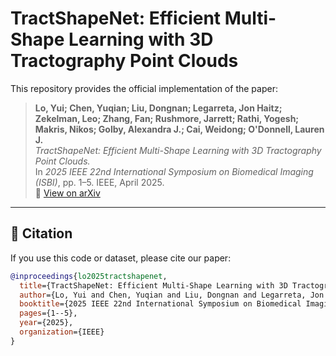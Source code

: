 # TractShapeNet: Efficient Multi-Shape Learning with 3D Tractography Point Clouds

This repository provides the official implementation of the paper:

> **Lo, Yui; Chen, Yuqian; Liu, Dongnan; Legarreta, Jon Haitz; Zekelman, Leo; Zhang, Fan; Rushmore, Jarrett; Rathi, Yogesh; Makris, Nikos; Golby, Alexandra J.; Cai, Weidong; O'Donnell, Lauren J.**  
> *TractShapeNet: Efficient Multi-Shape Learning with 3D Tractography Point Clouds.*  
> In *2025 IEEE 22nd International Symposium on Biomedical Imaging (ISBI)*, pp. 1–5. IEEE, April 2025.  
> 📄 [View on arXiv](https://arxiv.org/abs/2410.22099)

---
## 📑 Citation

If you use this code or dataset, please cite our paper:

```bibtex
@inproceedings{lo2025tractshapenet,
  title={TractShapeNet: Efficient Multi-Shape Learning with 3D Tractography Point Clouds},
  author={Lo, Yui and Chen, Yuqian and Liu, Dongnan and Legarreta, Jon Haitz and Zekelman, Leo and Zhang, Fan and Rushmore, Jarrett and Rathi, Yogesh and Makris, Nikos and Golby, Alexandra J and Cai, Weidong and O'Donnell, Lauren J},
  booktitle={2025 IEEE 22nd International Symposium on Biomedical Imaging (ISBI)},
  pages={1--5},
  year={2025},
  organization={IEEE}
}
